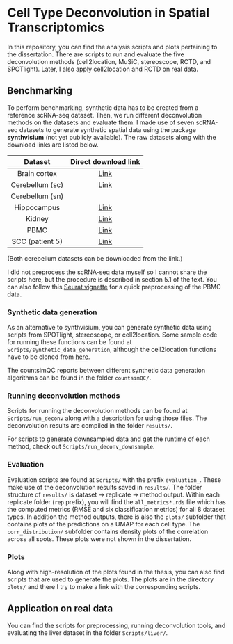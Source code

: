 # Cell Type Deconvolution in Spatial Transcriptomics

In this repository, you can find the analysis scripts and plots pertaining to the dissertation. There are scripts to run and evaluate the five deconvolution methods (cell2location, MuSiC, stereoscope, RCTD, and SPOTlight). Later, I also apply cell2location and RCTD on real data.

## Benchmarking

To perform benchmarking, synthetic data has to be created from a reference scRNA-seq dataset. Then, we run different deconvolution methods on the datasets and evaluate them. I made use of seven scRNA-seq datasets to generate synthetic spatial data using the package **synthvisium** (not yet publicly available). The raw datasets along with the download links are listed below.

|      Dataset     |                                                                     Direct download link                                                                    |
|:----------------:|:-----------------------------------------------------------------------------------------------------------------------------------------------------------:|
|   Brain cortex   |                                           [Link](https://www.dropbox.com/s/cuowvm4vrf65pvq/allen_cortex.rds?dl=1)                                           |
| Cerebellum (sc)  | [Link](https://singlecell.broadinstitute.org/single_cell/study/SCP948/robust-decomposition-of-cell-type-mixtures-in-spatial-transcriptomics#study-download) |
| Cerebellum (sn)  |                                                                                                                                                             |
|    Hippocampus   |                                        [Link](https://storage.googleapis.com/linnarsson-lab-loom/l1_hippocampus.loom)                                       |
|      Kidney      |                [Link](https://ftp.ncbi.nlm.nih.gov/geo/series/GSE107nnn/GSE107585/suppl/GSE107585_Mouse_kidney_single_cell_datamatrix.txt.gz)               |
|       PBMC       |                                [Link](https://cf.10xgenomics.com/samples/cell/pbmc3k/pbmc3k_filtered_gene_bc_matrices.tar.gz)                               |
| SCC (patient 5)  |                            [Link](https://ftp.ncbi.nlm.nih.gov/geo/series/GSE144nnn/GSE144236/suppl/GSE144236_cSCC_counts.txt.gz)                           |

(Both cerebellum datasets can be downloaded from the link.)

I did not preprocess the scRNA-seq data myself so I cannot share the scripts here, but the procedure is described in section 5.1 of the text. You can also follow this [Seurat vignette](https://satijalab.org/seurat/articles/pbmc3k_tutorial.html) for a quick preprocessing of the PBMC data.

### Synthetic data generation
As an alternative to synthvisium, you can generate synthetic data using scripts from SPOTlight, stereoscope, or cell2location. Some sample code for running these functions can be found at `Scripts/synthetic_data_generation`, although the cell2location functions have to be cloned from [here](https://github.com/emdann/ST_simulation).

The countsimQC reports between different synthetic data generation algorithms can be found in the folder `countsimQC/`.

### Running deconvolution methods
Scripts for running the deconvolution methods can be found at `Scripts/run_deconv` along with a description for using those files. The deconvolution results are compiled in the folder `results/`.

For scripts to generate downsampled data and get the runtime of each method, check out `Scripts/run_deconv_downsample`.

### Evaluation
Evaluation scripts are found at `Scripts/` with the prefix `evaluation_`. These make use of the deconvolution results saved in `results/`. The folder structure of `results/` is dataset → replicate → method output. Within each replicate folder (`rep` prefix), you will find the `all_metrics*.rds` file which has the computed metrics (RMSE and six classification metrics) for all 8 dataset types. In addition the method outputs, there is also the `plots/` subfolder that contains plots of the predictions on a UMAP for each cell type. The `corr_distribution/` subfolder contains density plots of the correlation across all spots. These plots were not shown in the dissertation.

### Plots
Along with high-resolution of the plots found in the thesis, you can also find scripts that are used to generate the plots. The plots are in the directory `plots/` and there I try to make a link with the corresponding scripts.

## Application on real data
You can find the scripts for  preprocessing, running deconvolution tools, and evaluating the liver dataset in the folder `Scripts/liver/`.
